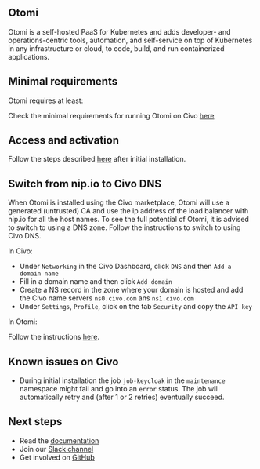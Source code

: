 ## Otomi

Otomi is a self-hosted PaaS for Kubernetes and adds developer- and operations-centric tools, automation, and self-service on top of Kubernetes in any infrastructure or cloud, to code, build, and run containerized applications.

## Minimal requirements

Otomi requires at least:

Check the minimal requirements for running Otomi on Civo [here]()

## Access and activation

Follow the steps described [here](https://otomi.io/docs/get-started/activation) after initial installation.

## Switch from nip.io to Civo DNS

When Otomi is installed using the Civo marketplace, Otomi will use a generated (untrusted) CA and use the ip address of the load balancer with nip.io for all the host names. To see the full potential of Otomi, it is advised to switch to using a DNS zone. Follow the instructions to switch to using Civo DNS.

In Civo:

* Under `Networking` in the Civo Dashboard, click `DNS` and then `Add a domain name`
* Fill in a domain name and then click `Add domain`
* Create a NS record in the zone where your domain is hosted and add the Civo name servers `ns0.civo.com` ans `ns1.civo.com`
* Under `Settings`, `Profile`, click on the tab `Security` and copy the `API key`

In Otomi:

Follow the instructions [here](https://otomi.io/docs/for-ops/how-to/switch-to-dns).

## Known issues on Civo

* During initial installation the job `job-keycloak` in the `maintenance` namespace might fail and go into an `error` status. The job will automatically retry and (after 1 or 2 retries) eventually succeed.

## Next steps

* Read the [documentation](https://otomi.io)
* Join our [Slack channel](https://join.slack.com/t/otomi/shared_invite/zt-1axa4vima-E~LHN36nbLR~ay5r5pGq9A)
* Get involved on [GitHub](https://github.com/redkubes/otomi-core)

